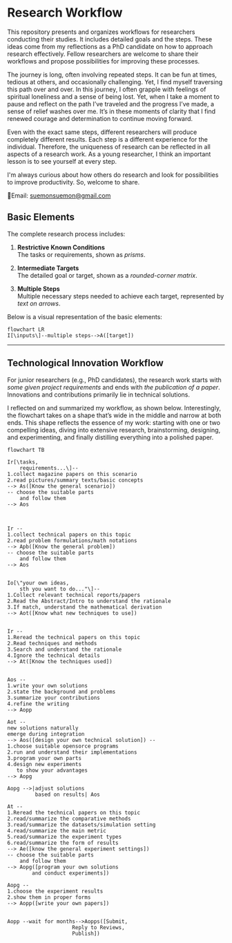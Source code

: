 # Research Workflow
This repository presents and organizes workflows for researchers conducting their studies. 
It includes detailed goals and the steps. 
These ideas come from my reflections as a PhD candidate on how to approach research effectively. 
Fellow researchers are welcome to share their workflows and propose possibilities for 
improving these processes.

The journey is long, often involving repeated steps. 
It can be fun at times, tedious at others, and occasionally challenging. 
Yet, I find myself traversing this path over and over.
In this journey, I often grapple with feelings of spiritual loneliness and a sense of being lost. 
Yet, when I take a moment to pause and reflect on the path I’ve traveled and the progress I’ve made, 
a sense of relief washes over me. 
It’s in these moments of clarity that I find renewed courage and 
determination to continue moving forward.

Even with the exact same steps, different researchers will produce completely different results. 
Each step is a different experience for the individual. 
Therefore, the uniqueness of research can be reflected in all aspects of a research work. 
As a young researcher, I think an important lesson is to see yourself at every step.

I'm always curious about how others do research and look for possibilities to improve productivity. 
So, welcome to share.

📧Email: suemonsuemon@gmail.com


## Basic Elements
The complete research process includes:

1. **Restrictive Known Conditions**  
   The tasks or requirements, shown as *prisms*.

2. **Intermediate Targets**  
   The detailed goal or target, shown as a *rounded-corner matrix*.

3. **Multiple Steps**  
   Multiple necessary steps needed to achieve each target, represented by *text on arrows*.

Below is a visual representation of the basic elements:
```mermaid
flowchart LR
I[\inputs\]--multiple steps-->A([target])
```
---
## Technological Innovation Workflow
For junior researchers (e.g., PhD candidates), the research work starts with *some given project requirements* and 
ends with *the publication of a paper*. Innovations and contributions primarily lie in technical solutions.

I reflected on and summarized my workflow, as shown below. 
Interestingly, the flowchart takes on a shape that’s wide in the middle and narrow at both ends. 
This shape reflects the essence of my work: starting with one or two compelling ideas, 
diving into extensive research, brainstorming, designing, and experimenting, 
and finally distilling everything into a polished paper.



```mermaid
flowchart TB

Ir[\tasks,
    requirements...\]--
1.collect magazine papers on this scenario
2.read pictures/summary texts/basic concepts
--> As([Know the general scenario])  
-- choose the suitable parts 
    and follow them
--> Aos    



Ir --
1.collect technical papers on this topic
2.read problem formulations/math notations
--> Apb([Know the general problem]) 
-- choose the suitable parts 
    and follow them
--> Aos  


Io[\"your own ideas,
    sth you want to do..."\]--
1.Collect relevant technical reports/papers
2.Read the Abstract/Intro to understand the rationale
3.If match, understand the mathematical derivation
--> Aot([Know what new techniques to use]) 


Ir --
1.Reread the technical papers on this topic
2.Read techniques and methods
3.Search and understand the rationale
4.Ignore the technical details
--> At([Know the techniques used])    


Aos -- 
1.write your own solutions
2.state the background and problems
3.summarize your contributions
4.refine the writing 
--> Aopp

Aot -- 
new solutions naturally 
emerge during integration
--> Aos([design your own technical solution]) -- 
1.choose suitable opensorce programs
2.run and understand their implementations
3.program your own parts
4.design new experiments 
   to show your advantages
--> Aopg

Aopg -->|adjust solutions
         based on results| Aos

At --
1.Reread the technical papers on this topic
2.read/summarize the comparative methods
3.read/summarize the datasets/simulation setting
4.read/summarize the main metric
5.read/summarize the experiment types
6.read/summarize the form of results
--> Ae([know the general experiment settings])
-- choose the suitable parts 
    and follow them
--> Aopg([program your own solutions 
        and conduct experiments])
    
Aopg --
1.choose the experiment results
2.show them in proper forms
--> Aopp([write your own papers])


Aopp --wait for months-->Aopps([Submit,
                     Reply to Reviews,
                     Publish])
```


